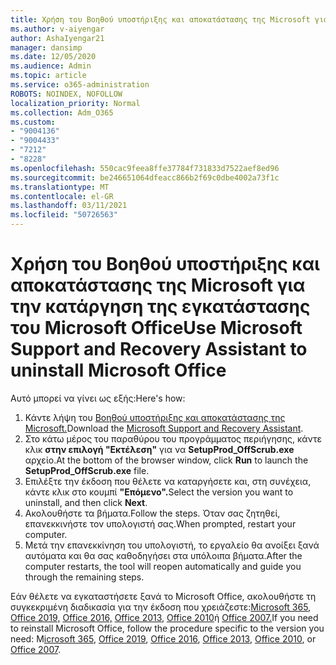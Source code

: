 ```yaml
---
title: Χρήση του Βοηθού υποστήριξης και αποκατάστασης της Microsoft για την κατάργηση της εγκατάστασης του Microsoft Office
ms.author: v-aiyengar
author: AshaIyengar21
manager: dansimp
ms.date: 12/05/2020
ms.audience: Admin
ms.topic: article
ms.service: o365-administration
ROBOTS: NOINDEX, NOFOLLOW
localization_priority: Normal
ms.collection: Adm_O365
ms.custom:
- "9004136"
- "9004433"
- "7212"
- "8228"
ms.openlocfilehash: 550cac9feea8ffe37784f731833d7522aef8ed96
ms.sourcegitcommit: be246651064dfeacc866b2f69c0dbe4002a73f1c
ms.translationtype: MT
ms.contentlocale: el-GR
ms.lasthandoff: 03/11/2021
ms.locfileid: "50726563"
---
```

# <a name="use-microsoft-support-and-recovery-assistant-to-uninstall-microsoft-office"></a><span data-ttu-id="1b502-102">Χρήση του Βοηθού υποστήριξης και αποκατάστασης της Microsoft για την κατάργηση της εγκατάστασης του Microsoft Office</span><span class="sxs-lookup"><span data-stu-id="1b502-102">Use Microsoft Support and Recovery Assistant to uninstall Microsoft Office</span></span>

<span data-ttu-id="1b502-103">Αυτό μπορεί να γίνει ως εξής:</span><span class="sxs-lookup"><span data-stu-id="1b502-103">Here's how:</span></span>

1. <span data-ttu-id="1b502-104">Κάντε λήψη του [Βοηθού υποστήριξης και αποκατάστασης της Microsoft.](https://go.microsoft.com/fwlink/?linkid=2139122)</span><span class="sxs-lookup"><span data-stu-id="1b502-104">Download the [Microsoft Support and Recovery Assistant](https://go.microsoft.com/fwlink/?linkid=2139122).</span></span>
1. <span data-ttu-id="1b502-105">Στο κάτω μέρος του παραθύρου του προγράμματος περιήγησης, κάντε κλικ **στην επιλογή "Εκτέλεση"** για να **SetupProd_OffScrub.exe** αρχείο.</span><span class="sxs-lookup"><span data-stu-id="1b502-105">At the bottom of the browser window, click **Run** to launch the **SetupProd_OffScrub.exe** file.</span></span>
1. <span data-ttu-id="1b502-106">Επιλέξτε την έκδοση που θέλετε να καταργήσετε και, στη συνέχεια, κάντε κλικ στο κουμπί **"Επόμενο".**</span><span class="sxs-lookup"><span data-stu-id="1b502-106">Select the version you want to uninstall, and then click **Next**.</span></span>
1. <span data-ttu-id="1b502-107">Ακολουθήστε τα βήματα.</span><span class="sxs-lookup"><span data-stu-id="1b502-107">Follow the steps.</span></span> <span data-ttu-id="1b502-108">Όταν σας ζητηθεί, επανεκκινήστε τον υπολογιστή σας.</span><span class="sxs-lookup"><span data-stu-id="1b502-108">When prompted, restart your computer.</span></span>
1. <span data-ttu-id="1b502-109">Μετά την επανεκκίνηση του υπολογιστή, το εργαλείο θα ανοίξει ξανά αυτόματα και θα σας καθοδηγήσει στα υπόλοιπα βήματα.</span><span class="sxs-lookup"><span data-stu-id="1b502-109">After the computer restarts, the tool will reopen automatically and guide you through the remaining steps.</span></span>

<span data-ttu-id="1b502-110">Εάν θέλετε να εγκαταστήσετε ξανά το Microsoft Office, ακολουθήστε τη συγκεκριμένη διαδικασία για την έκδοση που χρειάζεστε:[Microsoft 365,](https://go.microsoft.com/fwlink/?linkid=2138843) [Office 2019,](https://go.microsoft.com/fwlink/?linkid=2138843) [Office 2016,](https://go.microsoft.com/fwlink/?linkid=2138919) [Office 2013,](https://go.microsoft.com/fwlink/?linkid=2138919) [Office 2010](https://go.microsoft.com/fwlink/?linkid=2139237)ή [Office 2007.](https://go.microsoft.com/fwlink/?linkid=2138644)</span><span class="sxs-lookup"><span data-stu-id="1b502-110">If you need to reinstall Microsoft Office, follow the procedure specific to the version you need: M[icrosoft 365](https://go.microsoft.com/fwlink/?linkid=2138843), [Office 2019](https://go.microsoft.com/fwlink/?linkid=2138843), [Office 2016](https://go.microsoft.com/fwlink/?linkid=2138919), [Office 2013](https://go.microsoft.com/fwlink/?linkid=2138919), [Office 2010](https://go.microsoft.com/fwlink/?linkid=2139237), or [Office 2007](https://go.microsoft.com/fwlink/?linkid=2138644).</span></span>